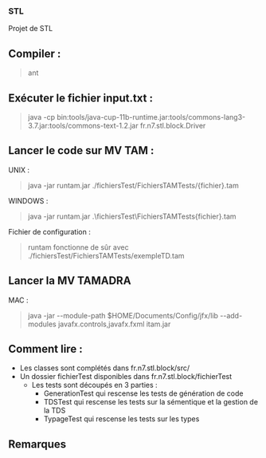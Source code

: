 ### STL

Projet de STL

## Compiler :

> ant

## Exécuter le fichier input.txt :

> java -cp bin:tools/java-cup-11b-runtime.jar:tools/commons-lang3-3.7.jar:tools/commons-text-1.2.jar fr.n7.stl.block.Driver

## Lancer le code sur MV TAM :

UNIX :

> java -jar runtam.jar ./fichiersTest/FichiersTAMTests/{fichier}.tam

WINDOWS :

> java -jar runtam.jar .\fichiersTest\FichiersTAMTests\{fichier}.tam

Fichier de configuration :

> runtam fonctionne de sûr avec ./fichiersTest/FichiersTAMTests/exempleTD.tam

## Lancer la MV TAMADRA

MAC :

> java -jar --module-path $HOME/Documents/Config/jfx/lib --add-modules javafx.controls,javafx.fxml itam.jar

## Comment lire :

-   Les classes sont complétés dans fr.n7.stl.block/src/
-   Un dossier fichierTest disponibles dans fr.n7.stl.block/fichierTest
    -   Les tests sont découpés en 3 parties :
        -   GenerationTest qui rescense les tests de génération de code
        -   TDSTest qui rescense les tests sur la sémentique et la gestion de la TDS
        -   TypageTest qui rescense les tests sur les types

## Remarques
